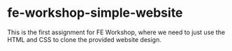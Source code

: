 # fe-workshop-simple-website
This is the first assignment for FE Workshop, where we need to just use the HTML and CSS to clone the provided website design. 
